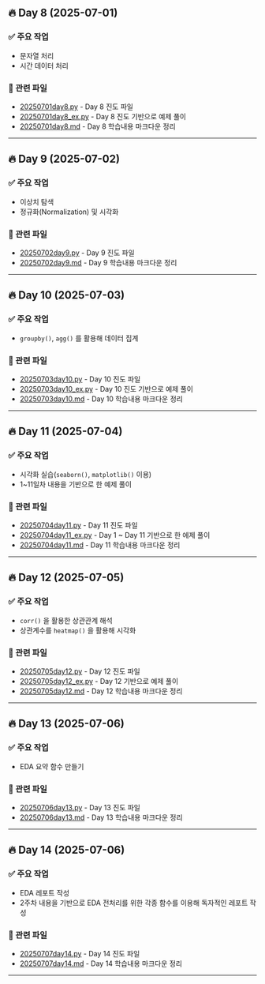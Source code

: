 ## 🔥 Day 8 (2025-07-01)

### ✅ 주요 작업
- 문자열 처리
- 시간 데이터 처리

### 📂 관련 파일
- [20250701day8.py](day1/20250701day8.py) - Day 8 진도 파일
- [20250701day8_ex.py](day1/20250701day8_ex.py) - Day 8 진도 기반으로 예제 풀이
- [20250701day8.md](day1/20250701day8.md) - Day 8 학습내용 마크다운 정리
---

## 🔥 Day 9 (2025-07-02)

### ✅ 주요 작업
- 이상치 탐색
- 정규화(Normalization) 및 시각화

### 📂 관련 파일
- [20250702day9.py](day2/20250702day9.py) - Day 9 진도 파일
- [20250702day9.md](day2/20250702day9.md) - Day 9 학습내용 마크다운 정리
---

## 🔥 Day 10 (2025-07-03)

### ✅ 주요 작업
- `groupby()`, `agg()` 를 활용해 데이터 집계

### 📂 관련 파일
- [20250703day10.py](day3/20250703day10.py) - Day 10 진도 파일
- [20250703day10_ex.py](day3/20250703day10_ex.py) - Day 10 진도 기반으로 예제 풀이
- [20250703day10.md](day3/20250703day10.md) - Day 10 학습내용 마크다운 정리
----
## 🔥 Day 11 (2025-07-04)

### ✅ 주요 작업
- 시각화 실습(`seaborn()`, `matplotlib()` 이용)
- 1~11일차 내용을 기반으로 한 예제 풀이

### 📂 관련 파일
- [20250704day11.py](day4/20250704day11.py) - Day 11 진도 파일
- [20250704day11_ex.py](day4/20250704day11_ex.py) - Day 1 ~ Day 11 기반으로 한 에제 풀이
- [20250704day11.md](day4/20250704day11.md) - Day 11 학습내용 마크다운 정리
---
## 🔥 Day 12 (2025-07-05)

### ✅ 주요 작업
- `corr()` 을 활용한 상관관계 해석
- 상관계수를 `heatmap()` 을 활용해 시각화

### 📂 관련 파일
- [20250705day12.py](day5/20250705day12.py) - Day 12 진도 파일
- [20250705day12_ex.py](day5/20250705day12_ex.py) - Day 12 기반으로 예제 풀이
- [20250705day12.md](day5/20250705day12.md) - Day 12 학습내용 마크다운 정리

---
## 🔥 Day 13 (2025-07-06)

### ✅ 주요 작업
- EDA 요약 함수 만들기

### 📂 관련 파일
- [20250706day13.py](day6/20250706day13.py) - Day 13 진도 파일
- [20250706day13.md](day6/20250706day13.md) - Day 13 학습내용 마크다운 정리
---
## 🔥 Day 14 (2025-07-06)

### ✅ 주요 작업
- EDA 레포트 작성
- 2주차 내용을 기반으로 EDA 전처리를 위한 각종 함수를 이용해 독자적인 레포트 작성
### 📂 관련 파일
- [20250707day14.py](day7/20250707day14.py) - Day 14 진도 파일
- [20250707day14.md](day7/20250707day14.md) - Day 14 학습내용 마크다운 정리
---




